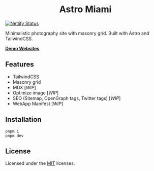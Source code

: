 <h1 align="center">Astro Miami</h1>

[![Netlify Status](https://api.netlify.com/api/v1/badges/ba0d5637-f2ae-41cc-988d-14db90ecb5ee/deploy-status)](https://app.netlify.com/sites/astro-miami/deploys)

Minimalistic photography site with masonry grid. Built with Astro and TailwindCSS.

[**Demo Websites**](https://astro-miami.netlify.app)

## Features

- TailwindCSS
- Masonry grid
- MDX [*WIP*]
- Optimize image [*WIP*]
- SEO (Sitemap, OpenGraph tags, Twitter tags) [*WIP*]
- WebApp Manifest [*WIP*]

## Installation

```
pnpm i
pnpm dev
```

## License

Licensed under the [MIT](LICENSE) licenses.
